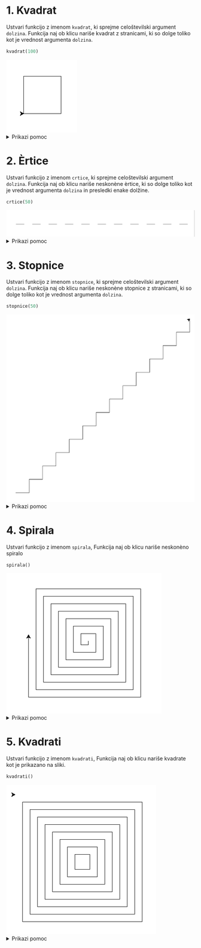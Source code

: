
# 1. Kvadrat

Ustvari funkcijo z imenom `kvadrat`,
ki sprejme celoštevilski argument `dolzina`.
Funkcija naj ob klicu nariše kvadrat z stranicami, ki so dolge
toliko kot je vrednost argumenta `dolzina`.


```python
kvadrat(100)
```

<img src="https://github.com/urosjarc/informatika/blob/main/media/turtle_kvadrat.png">


<details>

  <summary>Prikazi pomoc</summary>
  
```python
# Funkcija
def funkcija():
  print("Hy")

# Iteracijska zanka
for i in range(0, 9, 1):
  print("Hy")

import turtle
turtle.forward(100) # Pojdi naprej za 100 pixlov.
turtle.left(90) # Obrni se levo za 90 stopinj.
turtle.exitonclick() # Ko uporabnik klikne na zaslon koncaj program.
```

</details>


# 2. Èrtice

Ustvari funkcijo z imenom `crtice`,
ki sprejme celoštevilski argument `dolzina`.
Funkcija naj ob klicu nariše neskonène èrtice, ki so dolge
toliko kot je vrednost argumenta `dolzina` in presledki enake dolžine.

```python
crtice(50)
```
<img src="https://github.com/urosjarc/informatika/blob/main/media/turtle_crtice.png">

<details>
  
<summary>Prikazi pomoc</summary>

```python
# Funkcija
def funkcija():
  print("Hy")

# Neskoncna zanka
while(True):
  print("Hy")

import turtle
turtle.forward(100) # Pojdi naprej za 100 pixlov.
turtle.penup() # Dvigni pisalo zelve.
turtle.pendown() # Spusti pisalo zelve.
```

</details>

# 3. Stopnice

Ustvari funkcijo z imenom `stopnice`,
ki sprejme celoštevilski argument `dolzina`.
Funkcija naj ob klicu nariše neskonène stopnice z stranicami, ki so dolge
toliko kot je vrednost argumenta `dolzina`.

```python
stopnice(50)
```
<img src="https://github.com/urosjarc/informatika/blob/main/media/turtle_stopnice.png">

<details>
  
<summary>Prikazi pomoc</summary>

```python
# Funkcija
def funkcija():
  print("Hy")

# Neskoncna zanka
while(True):
  print("Hy")

import turtle
turtle.forward(100) # Pojdi naprej za 100 pixlov.
turtle.left(90) # Obrni se levo za 90 stopinj.
turtle.right(90) # Obrni se desno za 90 stopinj.
```

</details>

# 4. Spirala

Ustvari funkcijo z imenom `spirala`,
Funkcija naj ob klicu nariše neskonèno spiralo

```python
spirala()
```
<img src="https://github.com/urosjarc/informatika/blob/main/media/turtle_spirala.png">

<details>
  
<summary>Prikazi pomoc</summary>

```python
# Funkcija
def funkcija():
  print("Hy")

# Neskoncna zanka
while(True):
  print("Hy")

import turtle
turtle.forward(100) # Pojdi naprej za 100 pixlov.
turtle.left(90) # Obrni se levo za 90 stopinj.
```

</details>

# 5. Kvadrati

Ustvari funkcijo z imenom `kvadrati`,
Funkcija naj ob klicu nariše kvadrate kot je prikazano na sliki.

```python
kvadrati()
```
<img src="https://github.com/urosjarc/informatika/blob/main/media/turtle_kvadrati.png">


<details>
  
<summary>Prikazi pomoc</summary>

```python
# Funkcija
def funkcija():
  print("Hy")

# Neskoncna zanka
while(True):
  print("Hy")

import turtle
turtle.forward(100) # Pojdi naprej za 100 pixlov.
turtle.left(90) # Obrni se levo za 90 stopinj.
turtle.goto(200, 500) # Pojdi na kordinato x=200, y=500
turtle.penup() # Dvigni pisalo zelve.
turtle.pendown() # Spusti pisalo zelve.
```

</details>
